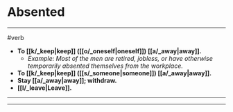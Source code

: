 # Absented
---
#verb
- **To [[k/_keep|keep]] ([[o/_oneself|oneself]]) [[a/_away|away]].**
	- _Example: Most of the men are retired, jobless, or have otherwise temporarily absented themselves from the workplace._
- **To [[k/_keep|keep]] ([[s/_someone|someone]]) [[a/_away|away]].**
- **Stay [[a/_away|away]]; withdraw.**
- **[[l/_leave|Leave]].**
---
---

